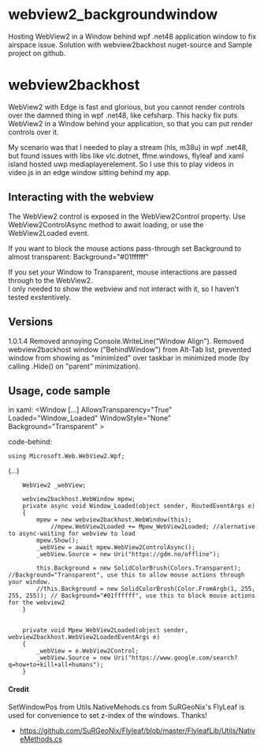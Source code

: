 # webview2_backgroundwindow
 Hosting WebView2 in a Window behind wpf .net48 application window to fix airspace issue.
 Solution with webview2backhost nuget-source and Sample project on github.

# webview2backhost
WebView2 with Edge is fast and glorious, but you cannot render controls over the damned thing in wpf .net48, like cefsharp. 
This hacky fix puts WebView2 in a Window behind your application, so that you can put render controls over it.  
  
My scenario was that I needed to play a stream (hls, m38u) in wpf .net48, but found issues with libs like vlc.dotnet, ffme.windows, flyleaf and xaml island hosted uwp mediaplayerelement. So I use this to play videos in video.js in an edge window sitting behind my app.

## Interacting with the webview 

The WebView2 control is exposed in the WebView2Control property. 
Use  WebView2ControlAsync method to await loading, or use the WebView2Loaded event.  

If you want to block the mouse actions pass-through set Background to almost transparent: Background="#01ffffff"  
  

If you set _your_ Window to Transparent, mouse interactions are passed through to the WebView2.<br>
I only needed to show the webview and not interact with it, so I haven't tested exstentively.  

## Versions

1.0.1.4
Removed annoying Console.WriteLine("Window Align").
Removed webview2backhost window ("BehindWindow") from Alt-Tab list, prevented window from showing as "minimized" over taskbar in minimized mode (by calling .Hide() on "parent" minimization).


## Usage, code sample
 
 in xaml: 
 &lt;Window [...] AllowsTransparency="True" Loaded="Window_Loaded" WindowStyle="None" Background="Transparent" &gt;


 code-behind:
  

    using Microsoft.Web.WebView2.Wpf;
(...)

        WebView2 _webView;

        webview2backhost.WebWindow mpew;
        private async void Window_Loaded(object sender, RoutedEventArgs e)
        {
            mpew = new webview2backhost.WebWindow(this);
                //mpew.WebView2Loaded += Mpew_WebView2Loaded; //alernative to async-waiting for webview to load
            mpew.Show();
            _webView = await mpew.WebView2ControlAsync();
            _webView.Source = new Uri("https://gdm.no/offline");
                      
            this.Background = new SolidColorBrush(Colors.Transparent); //Background="Transparent", use this to allow mouse actions through your window.
            //this.Background = new SolidColorBrush(Color.FromArgb(1, 255, 255, 255)); // Background="#01ffffff", use this to block mouse actions for the webview2
        }


        private void Mpew_WebView2Loaded(object sender, webview2backhost.WebView2LoadedEventArgs e)
        {
            _webView = e.WebView2Control;
            _webView.Source = new Uri("https://www.google.com/search?q=how+to+kill+all+humans");
        }
 

#### Credit
SetWindowPos from Utils.NativeMehods.cs from SuRGeoNix's FlyLeaf is used for convenience to set z-index of the windows. Thanks!
 *  https://github.com/SuRGeoNix/Flyleaf/blob/master/FlyleafLib/Utils/NativeMethods.cs